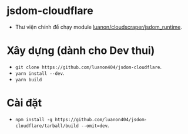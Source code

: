 # jsdom-cloudflare

- Thư viện chính để chạy module [luanon/cloudscraper/jsdom_runtime](https://github.com/luanon404/luanon/tree/main/luanon/cloudscraper/jsdom_runtime).

# Xây dựng (dành cho Dev thui)

- `git clone https://github.com/luanon404/jsdom-cloudflare`.
- `yarn install --dev`.
- `yarn build`

# Cài đặt

- `npm install -g https://github.com/luanon404/jsdom-cloudflare/tarball/build --omit=dev`.
